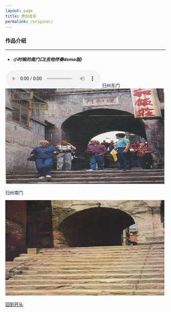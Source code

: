 ```yaml
---
layout: page
title: 原创音乐
permalink: /original/  
---
```

### 作品介绍
---
* ##### 小时候的南门口(吉他伴奏demo版) <span id="1"></span>
<audio src="/assets/audio/nanmen.mp3" controls="controls">
</audio>  
归州东门

<img src="/assets/images/original/dongmen.jpg" alt="归州东门" width="500" height="300" align="bottom" />

归州南门

<img src="/assets/images/original/nanmen.jpg" alt="归州南门" width="500" height="300" align="bottom" />

[回到开头](#1)
